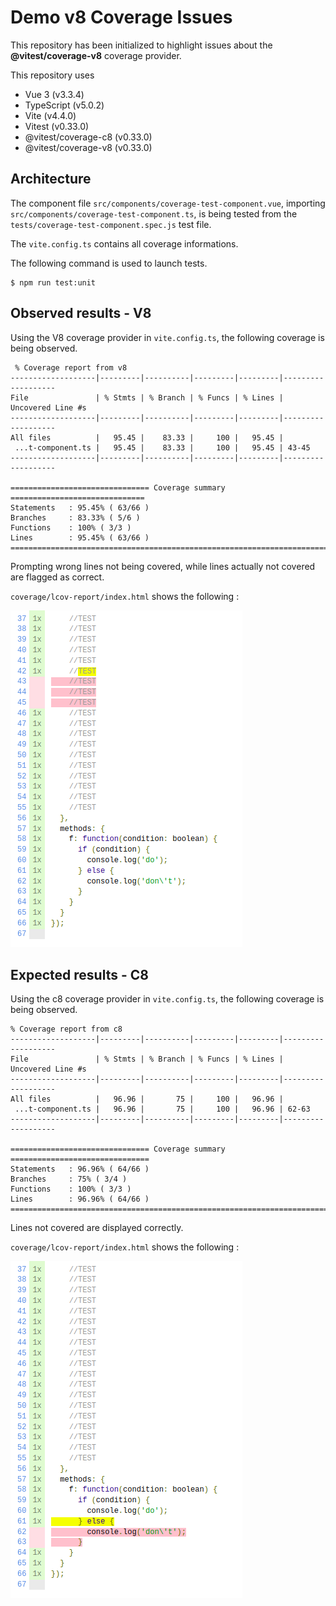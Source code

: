 # Demo v8 Coverage Issues

This repository has been initialized to highlight issues about the **@vitest/coverage-v8** coverage provider.

This repository uses 
- Vue 3 (v3.3.4)
- TypeScript (v5.0.2)
- Vite (v4.4.0)
- Vitest (v0.33.0)
- @vitest/coverage-c8 (v0.33.0)
- @vitest/coverage-v8 (v0.33.0)

## Architecture

The component file `src/components/coverage-test-component.vue`, importing `src/components/coverage-test-component.ts`, is being tested from the `tests/coverage-test-component.spec.js` test file.

The `vite.config.ts` contains all coverage informations.

The following command is used to launch tests.
```console
$ npm run test:unit
```


## Observed results - V8

Using the V8 coverage provider in `vite.config.ts`, the following coverage is being observed.

```
 % Coverage report from v8
-------------------|---------|----------|---------|---------|-------------------
File               | % Stmts | % Branch | % Funcs | % Lines | Uncovered Line #s 
-------------------|---------|----------|---------|---------|-------------------
All files          |   95.45 |    83.33 |     100 |   95.45 |                   
 ...t-component.ts |   95.45 |    83.33 |     100 |   95.45 | 43-45             
-------------------|---------|----------|---------|---------|-------------------

=============================== Coverage summary ==============================
Statements   : 95.45% ( 63/66 )
Branches     : 83.33% ( 5/6 )
Functions    : 100% ( 3/3 )
Lines        : 95.45% ( 63/66 )
================================================================================
```


Prompting wrong lines not being covered, while lines actually not covered are flagged as correct.

`coverage/lcov-report/index.html` shows the following :

![Alt text](src/assets/v8.png)

## Expected results - C8

Using the c8 coverage provider in `vite.config.ts`, the following coverage is being observed.


```
% Coverage report from c8
-------------------|---------|----------|---------|---------|-------------------
File               | % Stmts | % Branch | % Funcs | % Lines | Uncovered Line #s 
-------------------|---------|----------|---------|---------|-------------------
All files          |   96.96 |       75 |     100 |   96.96 |                   
 ...t-component.ts |   96.96 |       75 |     100 |   96.96 | 62-63             
-------------------|---------|----------|---------|---------|-------------------

=============================== Coverage summary ===============================
Statements   : 96.96% ( 64/66 )
Branches     : 75% ( 3/4 )
Functions    : 100% ( 3/3 )
Lines        : 96.96% ( 64/66 )
================================================================================
```

Lines not covered are displayed correctly.

`coverage/lcov-report/index.html` shows the following :

![Alt text](src/assets/c8.png)
